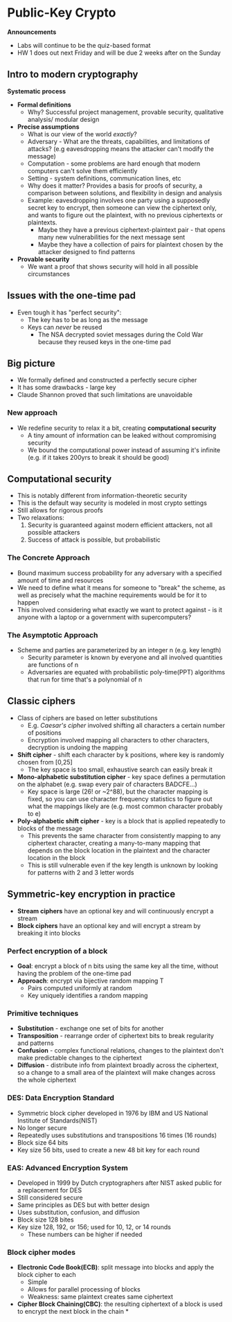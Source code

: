 # Public-Key Crypto

**Announcements**
* Labs will continue to be the quiz-based format
* HW 1 does out next Friday and will be due 2 weeks after on the Sunday

## Intro to modern cryptography
**Systematic process**
* **Formal definitions**
    * Why? Successful project management, provable security, qualitative analysis/ modular design
* **Precise assumptions**
    * What is our view of the world *exactly*?
    * Adversary - What are the threats, capabilities, and limitations of attacks? (e.g eavesdropping means the attacker can't modify the message)
    * Computation - some problems are hard enough that modern computers can't solve them efficiently
    * Setting - system definitions, communication lines, etc
    * Why does it matter? Provides a basis for proofs of security, a comparison between solutions, and flexibility in design and analysis
    * Example: eavesdropping involves one party using a supposedly secret key to encrypt, then someone can view the ciphertext only, and wants to figure out the plaintext, with no previous ciphertexts or plaintexts.
        * Maybe they have a previous ciphertext-plaintext pair - that opens many new vulnerabilities for the next message sent
        * Maybe they have a collection of pairs for plaintext chosen by the attacker designed to find patterns
* **Provable security**
    * We want a proof that shows security will hold in all possible circumstances

## Issues with the one-time pad
* Even tough it has "perfect security":
    * The key has to be as long as the message
    * Keys can *never* be reused
        * The NSA decrypted soviet messages during the Cold War because they reused keys in the one-time pad

## Big picture
* We formally defined and constructed a perfectly secure cipher
* It has some drawbacks - large key
* Claude Shannon proved that such limitations are unavoidable

### New approach
* We redefine security to relax it a bit, creating **computational security**
    * A tiny amount of information can be leaked without compromising security
    * We bound the computational power instead of assuming it's infinite (e.g. if it takes 200yrs to break it should be good)

## Computational security
* This is notably different from information-theoretic security
* This is the default way security is modeled in most crypto settings
* Still allows for rigorous proofs
* Two relaxations:
    1. Security is guaranteed against modern efficient attackers, not all possible attackers
    2. Success of attack is possible, but probabilistic

### The Concrete Approach
* Bound maximum success probability for any adversary with a specified amount of time and resources
* We need to define what it means for someone to "break" the scheme, as well as precisely what the machine requirements would be for it to happen
* This involved considering what exactly we want to protect against - is it anyone with a laptop or a government with supercomputers?

### The Asymptotic Approach
* Scheme and parties are parameterized by an integer n (e.g. key length)
    * Security parameter is known by everyone and all involved quantities are functions of n
    * Adversaries are equated with probabilistic poly-time(PPT) algorithms that run for time that's a polynomial of n

## Classic ciphers
* Class of ciphers are based on letter substitutions
    * E.g. *Caesar's cipher* involved shifting all characters a certain number of positions
    * Encryption involved mapping all characters to other characters, decryption is undoing the mapping
* **Shift cipher** - shift each character by k positions, where key is randomly chosen from [0,25]
    * The key space is too small, exhaustive search can easily break it
* **Mono-alphabetic substitution cipher** - key space defines a permutation on the alphabet (e.g. swap every pair of characters BADCFE...)
    * Key space is large (26! or ~2^88), but the character mapping is fixed, so you can use character frequency statistics to figure out what the mappings likely are (e.g. most common character probably to e)
* **Poly-alphabetic shift cipher** - key is a block that is applied repeatedly to blocks of the message
    * This prevents the same character from consistently mapping to any ciphertext character, creating a many-to-many mapping that depends on the block location in the plaintext and the character location in the block
    * This is still vulnerable even if the key length is unknown by looking for patterns with 2 and 3 letter words

## Symmetric-key encryption in practice
* **Stream ciphers** have an optional key and will continuously encrypt a stream
* **Block ciphers** have an optional key and will encrypt a stream by breaking it into blocks

### Perfect encryption of a block
* **Goal**: encrypt a block of n bits using the same key all the time, without having the problem of the one-time pad
* **Approach**: encrypt via bijective random mapping T
    * Pairs computed uniformly at random
    * Key uniquely identifies a random mapping

### Primitive techniques
* **Substitution** - exchange one set of bits for another
* **Transposition** - rearrange order of ciphertext bits to break regularity and patterns
* **Confusion** - complex functional relations, changes to the plaintext don't make predictable changes to the ciphertext
* **Diffusion** - distribute info from plaintext broadly across the ciphertext, so a change to a small area of the plaintext will make changes across the whole ciphertext

### DES: Data Encryption Standard
* Symmetric block cipher developed in 1976 by IBM and US National Institute of Standards(NIST)
* No longer secure
* Repeatedly uses substitutions and transpositions 16 times (16 rounds)
* Block size 64 bits
* Key size 56 bits, used to create a new 48 bit key for each round

### EAS: Advanced Encryption System
* Developed in 1999 by Dutch cryptographers after NIST asked public for a replacement for DES
* Still considered secure
* Same principles as DES but with better design
* Uses substitution, confusion, and diffusion
* Block size 128 bites
* Key size 128, 192, or 156; used for 10, 12, or 14 rounds
    * These numbers can be higher if needed

### Block cipher modes
* **Electronic Code Book(ECB)**: split message into blocks and apply the block cipher to each
    * Simple
    * Allows for parallel processing of blocks
    * Weakness: same plaintext creates same ciphertext
* **Cipher Block Chaining(CBC)**: the resulting ciphertext of a block is used to encrypt the next block in the chain
    *
